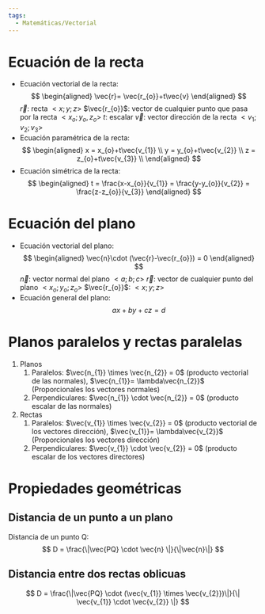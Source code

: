 ```yaml
---
tags:
  - Matemáticas/Vectorial
---
```


# Ecuación de la recta
- Ecuación vectorial de la recta:
$$
\begin{aligned}
\vec{r}= \vec{r_{o}}+t\vec{v}
\end{aligned}
$$
$\vec{r}$: recta $<x;y;z>$
$\vec{r_{o}}$: vector de cualquier punto que pasa por la recta $<x_{o};y_{o},z_{o}>$
$t$: escalar
$\vec{v}$: vector dirección de la recta $<v_{1};v_{2};v_{3}>$
- Ecuación paramétrica de la recta:
$$
	\begin{aligned}
	x = x_{o}+t\vec{v_{1}} \\
	y = y_{o}+t\vec{v_{2}} \\
	z = z_{o}+t\vec{v_{3}} \\
	\end{aligned}
	$$
- Ecuación simétrica de la recta:
$$
\begin{aligned}
t = \frac{x-x_{o}}{v_{1}} = \frac{y-y_{o}}{v_{2}} = \frac{z-z_{o}}{v_{3}}
\end{aligned}
$$
# Ecuación del plano
- Ecuación vectorial del plano:
$$
\begin{aligned}
\vec{n}\cdot (\vec{r}-\vec{r_{o}}) = 0
\end{aligned}
$$
$\vec{n}$: vector normal del plano $<a;b;c>$
$\vec{r}$: vector de cualquier punto del plano $<x_{o};y_{o};z_{o}>$
$\vec{r_{o}}$: $<x;y;z>$
- Ecuación general del plano:
$$
ax + by + cz = d
$$
# Planos paralelos y rectas paralelas
1. Planos
	1. Paralelos: $\vec{n_{1}} \times \vec{n_{2}} = 0$ (producto vectorial de las normales), $\vec{n_{1}}= \lambda\vec{n_{2}}$ (Proporcionales los vectores normales)
	2. Perpendiculares: $\vec{n_{1}} \cdot \vec{n_{2}} = 0$ (producto escalar de las normales)
2. Rectas
	1. Paralelos: $\vec{v_{1}} \times \vec{v_{2}} = 0$ (producto vectorial de los vectores dirección), $\vec{v_{1}}= \lambda\vec{v_{2}}$ (Proporcionales los vectores dirección)
	2. Perpendiculares: $\vec{v_{1}} \cdot \vec{v_{2}} = 0$ (producto escalar de los vectores directores)

# Propiedades geométricas
## Distancia de un punto a un plano
Distancia de un punto Q:
$$
D = \frac{\|\vec{PQ} \cdot \vec{n} \|}{\|\vec{n}\|}
$$
## Distancia entre dos rectas oblicuas
$$
D = \frac{\|\vec{PQ} \cdot (\vec{v_{1}} \times \vec{v_{2}})\|}{\| \vec{v_{1}} \cdot \vec{v_{2}} \|}
$$
